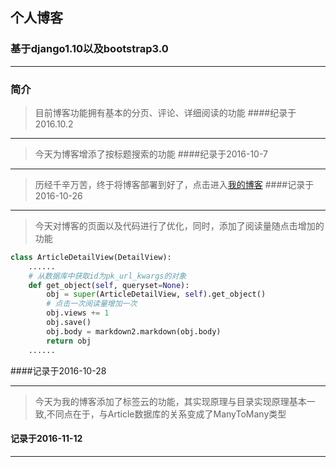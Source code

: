 ## 个人博客


### 基于django1.10以及bootstrap3.0 ###
----------
### 简介
> 目前博客功能拥有基本的分页、评论、详细阅读的功能
####纪录于2016.10.2

----------

>今天为博客增添了按标题搜索的功能
####纪录于2016-10-7

----------
>历经千辛万苦，终于将博客部署到好了，点击进入[我的博客][2]
####记录于2016-10-26

------------

>今天对博客的页面以及代码进行了优化，同时，添加了阅读量随点击增加的功能
```python
class ArticleDetailView(DetailView):
	......
    # 从数据库中获取id为pk_url_kwargs的对象
	def get_object(self, queryset=None):
		obj = super(ArticleDetailView, self).get_object()
		# 点击一次阅读量增加一次
		obj.views += 1
		obj.save()
		obj.body = markdown2.markdown(obj.body)
		return obj
	......
```
####记录于2016-10-28

------------

>今天为我的博客添加了标签云的功能，其实现原理与目录实现原理基本一致,不同点在于，与Article数据库的关系变成了ManyToMany类型
#### 记录于2016-11-12

------------


  [2]: http://182.254.129.224/